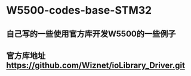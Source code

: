 # W5500-codes-base-STM32
## 自己写的一些使用官方库开发W5500的一些例子
## 官方库地址 https://github.com/Wiznet/ioLibrary_Driver.git
